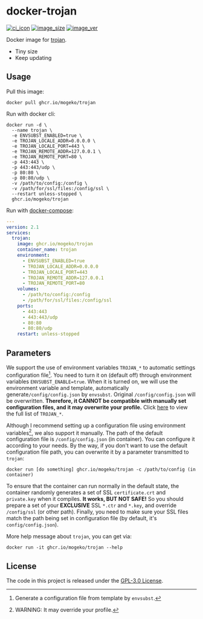 # docker-trojan

[![ci_icon]][ci_link] [![image_size]][docker_link] [![image_ver]][docker_link]

Docker image for [trojan][repo_link].

- Tiny size
- Keep updating

## Usage

Pull this image:

```shell
docker pull ghcr.io/mogeko/trojan
```

Run with docker cli:

```shell
docker run -d \
  --name trojan \
  -e ENVSUBST_ENABLED=true \
  -e TROJAN_LOCALE_ADDR=0.0.0.0 \
  -e TROJAN_LOCALE_PORT=443 \
  -e TROJAN_REMOTE_ADDR=127.0.0.1 \
  -e TROJAN_REMOTE_PORT=80 \
  -p 443:443 \
  -p 443:443/udp \
  -p 80:80 \
  -p 80:80/udp \
  -v /path/to/config:/config \
  -v /path/for/ssl/files:/config/ssl \
  --restart unless-stopped \
  ghcr.io/mogeko/trojan
```

Run with [docker-compose]:

```yml
---
version: 2.1
services:
  trojan:
    image: ghcr.io/mogeko/trojan
    container_name: trojan
    environment:
      - ENVSUBST_ENABLED=true
      - TROJAN_LOCALE_ADDR=0.0.0.0
      - TROJAN_LOCALE_PORT=443
      - TROJAN_REMOTE_ADDR=127.0.0.1
      - TROJAN_REMOTE_PORT=80
    volumes:
      - /path/to/config:/config
      - /path/for/ssl/files:/config/ssl
    ports:
      - 443:443
      - 443:443/udp
      - 80:80
      - 80:80/udp
    restart: unless-stopped
```

## Parameters

We support the use of environment variables `TROJAN_*` to automatic settings configuration file[^1]. You need to turn it on (default off) through environment variables `ENVSUBST_ENABLE=true`. When it is turned on, we will use the environment variable and template, automatically generate`/config/config.json` by `envsubst`. Original `/config/config.json` will be overwritten. **Therefore, it CANNOT be compatible with manually set configuration files, and it may overwrite your profile.** Click [here][environment-variables] to view the full list of `TROJAN_*`.

Although I recommend setting up a configuration file using environment variables[^2], we also support it manually. The path of the default configuration file is `/config/config.json` (in container). You can configure it according to your needs. By the way, if you don't want to use the default configuration file path, you can overwrite it by a parameter transmitted to `trojan`:

```shell
docker run [do something] ghcr.io/mogeko/trojan -c /path/to/config (in container)
```

To ensure that the container can run normally in the default state, the container randomly generates a set of SSL `certificate.crt` and `private.key` when it compiles. **It works, BUT NOT SAFE!** So you should prepare a set of your **EXCLUSIVE** SSL `*.ctr` and `*.key`, and override `/config/ssl` (or other path). Finally, you need to make sure your SSL files match the path being set in configuration file (by default, it's `config/config.json`).

More help message about `trojan`, you can get via:

```shell
docker run -it ghcr.io/mogeko/trojan --help
```

## License

The code in this project is released under the [GPL-3.0 License][license].

<!-- footnote -->

[^1]: Generate a configuration file from template by `envsubst`.
[^2]: WARNING: It may override your profile.

<!-- badge -->

[ci_icon]: https://github.com/mogeko/docker-trojan/actions/workflows/auto-update.yml/badge.svg
[image_size]: https://img.shields.io/docker/image-size/mogeko/trojan/latest?logo=docker
[image_ver]: https://img.shields.io/docker/v/mogeko/trojan/latest?label=latest&logo=docker

<!-- links -->
[repo_link]: https://github.com/trojan-gfw/trojan
[ci_link]: https://github.com/mogeko/docker-trojan/actions/workflows/auto-update.yml
[docker_link]: https://github.com/mogeko/docker-trojan/pkgs/container/trojan
[docker-compose]: https://docs.docker.com/compose
[license]: https://github.com/mogeko/docker-trojan/blob/master/LICENSE
[environment-variables]: https://github.com/mogeko/docker-trojan/blob/master/docs/environment-variables.md
